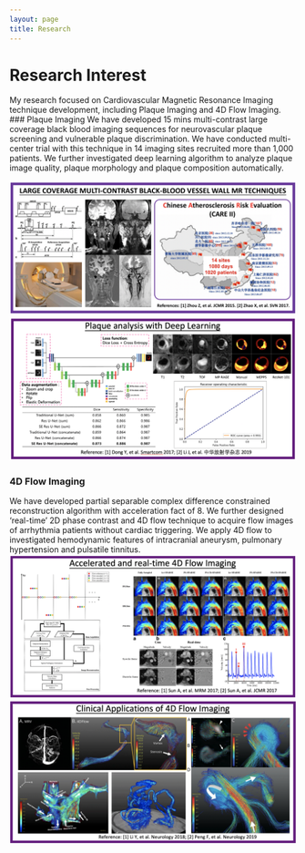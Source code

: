 ```yaml
---
layout: page
title: Research
---
```


<h1>Research Interest</h1>
My research focused on Cardiovascular Magnetic Resonance Imaging technique development, including Plaque Imaging and 4D Flow Imaging. 
### Plaque Imaging
We have developed 15 mins multi-contrast large coverage black blood imaging sequences for neurovascular plaque screening and vulnerable plaque discrimination. We have conducted multi-center trial with this technique in 14 imaging sites recruited more than 1,000 patients. We further investigated deep learning algorithm to analyze plaque image quality, plaque morphology and plaque composition automatically.   

![Vessel Wall Imaging](/assets/vesselwall.png)
![Deep Learning based Plaque Analysis](/assets/vesselwalldl.png)

### 4D Flow Imaging
We have developed partial separable complex difference constrained reconstruction algorithm with acceleration fact of 8. We further designed ‘real-time’ 2D phase contrast and 4D flow technique to acquire flow images of arrhythmia patients without cardiac triggering. We apply 4D flow to investigated hemodynamic features of intracranial aneurysm, pulmonary hypertension and pulsatile tinnitus. 
![4D Flow Acceleration](/assets/acc4Dflow.png)
![4D Flow Application](/assets/clinicalapp.png)